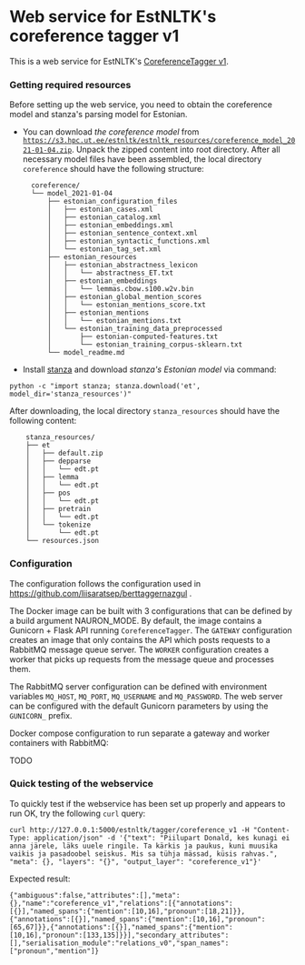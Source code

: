 # Web service for EstNLTK's coreference tagger v1

This is a web service for EstNLTK's [CoreferenceTagger v1](https://github.com/estnltk/estnltk/blob/f39588ff8865a0610d66bfbf72c51a919417e228/tutorials/nlp_pipeline/D_information_extraction/04_pronominal_coreference.ipynb).

### Getting required resources

Before setting up the web service, you need to obtain the coreference model and stanza's parsing model for Estonian.  

* You can download _the coreference model_ from [`https://s3.hpc.ut.ee/estnltk/estnltk_resources/coreference_model_2021-01-04.zip`](https://s3.hpc.ut.ee/estnltk/estnltk_resources/coreference_model_2021-01-04.zip). Unpack the zipped content into root directory. After all necessary model files have been assembled, the local directory `coreference` should have the following structure:

        coreference/
        └── model_2021-01-04
            ├── estonian_configuration_files
            │   ├── estonian_cases.xml
            │   ├── estonian_catalog.xml
            │   ├── estonian_embeddings.xml
            │   ├── estonian_sentence_context.xml
            │   ├── estonian_syntactic_functions.xml
            │   └── estonian_tag_set.xml
            ├── estonian_resources
            │   ├── estonian_abstractness_lexicon
            │   │   └── abstractness_ET.txt
            │   ├── estonian_embeddings
            │   │   └── lemmas.cbow.s100.w2v.bin
            │   ├── estonian_global_mention_scores
            │   │   └── estonian_mentions_score.txt
            │   ├── estonian_mentions
            │   │   └── estonian_mentions.txt
            │   └── estonian_training_data_preprocessed
            │       ├── estonian-computed-features.txt
            │       └── estonian_training_corpus-sklearn.txt
            └── model_readme.md

* Install [stanza](https://stanfordnlp.github.io/stanza/#getting-started) and download _stanza's Estonian model_ via command: 
```
python -c "import stanza; stanza.download('et', model_dir='stanza_resources')"
```
After downloading, the local directory `stanza_resources` should have the following content:

        stanza_resources/
        ├── et
        │   ├── default.zip
        │   ├── depparse
        │   │   └── edt.pt
        │   ├── lemma
        │   │   └── edt.pt
        │   ├── pos
        │   │   └── edt.pt
        │   ├── pretrain
        │   │   └── edt.pt
        │   └── tokenize
        │       └── edt.pt
        └── resources.json



### Configuration

The configuration follows the configuration used in https://github.com/liisaratsep/berttaggernazgul .

The Docker image can be built with 3 configurations that can be defined by a build argument NAURON_MODE. By default, the image contains a Gunicorn + Flask API running `CoreferenceTagger`. The `GATEWAY` configuration creates an image that only contains the API which posts requests to a RabbitMQ message queue server. The `WORKER` configuration creates a worker that picks up requests from the message queue and processes them.

The RabbitMQ server configuration can be defined with environment variables `MQ_HOST`, `MQ_PORT`, `MQ_USERNAME` and `MQ_PASSWORD`. The web server can be configured with the default Gunicorn parameters by using the `GUNICORN_` prefix.

Docker compose configuration to run separate a gateway and worker containers with RabbitMQ:

TODO

### Quick testing of the webservice

To quickly test if the webservice has been set up properly and appears to run OK, try the following `curl` query:

    curl http://127.0.0.1:5000/estnltk/tagger/coreference_v1 -H "Content-Type: application/json" -d '{"text": "Piilupart Donald, kes kunagi ei anna järele, läks uuele ringile. Ta kärkis ja paukus, kuni muusika vaikis ja pasadoobel seiskus. Mis sa tühja mässad, küsis rahvas.", "meta": {}, "layers": "{}", "output_layer": "coreference_v1"}'


Expected result:

    {"ambiguous":false,"attributes":[],"meta":{},"name":"coreference_v1","relations":[{"annotations":[{}],"named_spans":{"mention":[10,16],"pronoun":[18,21]}},{"annotations":[{}],"named_spans":{"mention":[10,16],"pronoun":[65,67]}},{"annotations":[{}],"named_spans":{"mention":[10,16],"pronoun":[133,135]}}],"secondary_attributes":[],"serialisation_module":"relations_v0","span_names":["pronoun","mention"]}